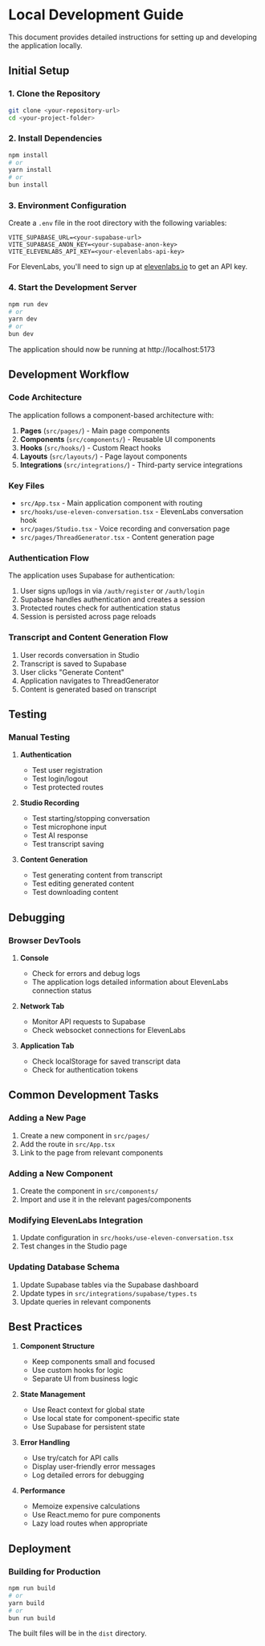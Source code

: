 
# Local Development Guide

This document provides detailed instructions for setting up and developing the application locally.

## Initial Setup

### 1. Clone the Repository

```bash
git clone <your-repository-url>
cd <your-project-folder>
```

### 2. Install Dependencies

```bash
npm install
# or
yarn install
# or
bun install
```

### 3. Environment Configuration

Create a `.env` file in the root directory with the following variables:

```
VITE_SUPABASE_URL=<your-supabase-url>
VITE_SUPABASE_ANON_KEY=<your-supabase-anon-key>
VITE_ELEVENLABS_API_KEY=<your-elevenlabs-api-key>
```

For ElevenLabs, you'll need to sign up at [elevenlabs.io](https://elevenlabs.io) to get an API key.

### 4. Start the Development Server

```bash
npm run dev
# or
yarn dev
# or
bun dev
```

The application should now be running at http://localhost:5173

## Development Workflow

### Code Architecture

The application follows a component-based architecture with:

1. **Pages** (`src/pages/`) - Main page components
2. **Components** (`src/components/`) - Reusable UI components
3. **Hooks** (`src/hooks/`) - Custom React hooks
4. **Layouts** (`src/layouts/`) - Page layout components
5. **Integrations** (`src/integrations/`) - Third-party service integrations

### Key Files

- `src/App.tsx` - Main application component with routing
- `src/hooks/use-eleven-conversation.tsx` - ElevenLabs conversation hook
- `src/pages/Studio.tsx` - Voice recording and conversation page
- `src/pages/ThreadGenerator.tsx` - Content generation page

### Authentication Flow

The application uses Supabase for authentication:

1. User signs up/logs in via `/auth/register` or `/auth/login`
2. Supabase handles authentication and creates a session
3. Protected routes check for authentication status
4. Session is persisted across page reloads

### Transcript and Content Generation Flow

1. User records conversation in Studio
2. Transcript is saved to Supabase
3. User clicks "Generate Content"
4. Application navigates to ThreadGenerator
5. Content is generated based on transcript

## Testing

### Manual Testing

1. **Authentication**
   - Test user registration
   - Test login/logout
   - Test protected routes

2. **Studio Recording**
   - Test starting/stopping conversation
   - Test microphone input
   - Test AI response
   - Test transcript saving

3. **Content Generation**
   - Test generating content from transcript
   - Test editing generated content
   - Test downloading content

## Debugging

### Browser DevTools

1. **Console**
   - Check for errors and debug logs
   - The application logs detailed information about ElevenLabs connection status

2. **Network Tab**
   - Monitor API requests to Supabase
   - Check websocket connections for ElevenLabs

3. **Application Tab**
   - Check localStorage for saved transcript data
   - Check for authentication tokens

## Common Development Tasks

### Adding a New Page

1. Create a new component in `src/pages/`
2. Add the route in `src/App.tsx`
3. Link to the page from relevant components

### Adding a New Component

1. Create the component in `src/components/`
2. Import and use it in the relevant pages/components

### Modifying ElevenLabs Integration

1. Update configuration in `src/hooks/use-eleven-conversation.tsx`
2. Test changes in the Studio page

### Updating Database Schema

1. Update Supabase tables via the Supabase dashboard
2. Update types in `src/integrations/supabase/types.ts`
3. Update queries in relevant components

## Best Practices

1. **Component Structure**
   - Keep components small and focused
   - Use custom hooks for logic
   - Separate UI from business logic

2. **State Management**
   - Use React context for global state
   - Use local state for component-specific state
   - Use Supabase for persistent state

3. **Error Handling**
   - Use try/catch for API calls
   - Display user-friendly error messages
   - Log detailed errors for debugging

4. **Performance**
   - Memoize expensive calculations
   - Use React.memo for pure components
   - Lazy load routes when appropriate

## Deployment

### Building for Production

```bash
npm run build
# or
yarn build
# or
bun run build
```

The built files will be in the `dist` directory.
